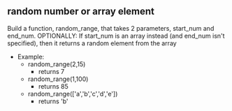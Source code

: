 ## random number or array element

Build a function, random_range, that takes 2 parameters, start_num and end_num.  OPTIONALLY: If start_num is an array instead (and end_num isn't specified), then it returns a random element from the array

- Example:
	- random_range(2,15)
		- returns 7
	- random_range(1,100)
		- returns 85
	- random_range(['a','b','c','d','e'])
		- returns 'b'
